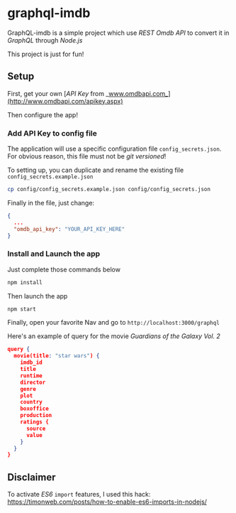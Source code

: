 # graphql-imdb

GraphQL-imdb is a simple project which use _REST Omdb API_ to convert it in _GraphQL_ through _Node.js_

This project is just for fun!

## Setup

First, get your own [_API Key_ from _www.omdbapi.com_](http://www.omdbapi.com/apikey.aspx)

Then configure the app!

### Add API Key to config file

The application will use a specific configuration file `config_secrets.json`.
For obvious reason, this file must not be _git versioned_!

To setting up, you can duplicate and rename the existing file `config_secrets.example.json`

```bash
cp config/config_secrets.example.json config/config_secrets.json
```

Finally in the file, just change:

```json
{
  ...
  "omdb_api_key": "YOUR_API_KEY_HERE"
}
```

### Install and Launch the app

Just complete those commands below

```bash
npm install
```

Then launch the app

```bash
npm start
```

Finally, open your favorite Nav and go to `http://localhost:3000/graphql`

Here's an example of query for the movie _Guardians of the Galaxy Vol. 2_

```json
query {
  movie(title: "star wars") {
    imdb_id
    title
    runtime
    director
    genre
    plot
    country
    boxoffice
    production
    ratings {
      source
      value
    }
  }
}
```

## Disclaimer

To activate _ES6_ `import` features, I used this hack: https://timonweb.com/posts/how-to-enable-es6-imports-in-nodejs/
